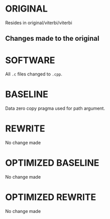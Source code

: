 # ORIGINAL
Resides in original/viterbi/viterbi

## Changes made to the original

# SOFTWARE
All `.c` files changed to `.cpp`.

# BASELINE
Data zero copy pragma used for path argument.

# REWRITE
No change made

# OPTIMIZED BASELINE
No change made

# OPTIMIZED REWRITE
No change made
